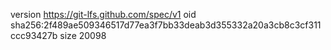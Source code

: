 version https://git-lfs.github.com/spec/v1
oid sha256:2f489ae509346517d77ea3f7bb33deab3d355332a20a3cb8c3cf311ccc93427b
size 20098
